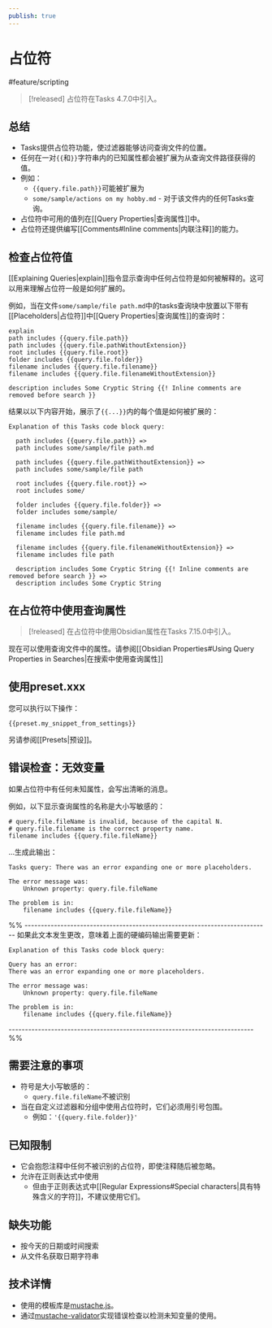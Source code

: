 ```yaml
---
publish: true
---
```


# 占位符

<span class="related-pages">#feature/scripting</span>

> [!released]
> 占位符在Tasks 4.7.0中引入。

## 总结

- Tasks提供占位符功能，使过滤器能够访问查询文件的位置。
- 任何在一对`{{`和`}}`字符串内的已知属性都会被扩展为从查询文件路径获得的值。
- 例如：
  - `{{query.file.path}}`可能被扩展为
  - `some/sample/actions on my hobby.md` - 对于该文件内的任何Tasks查询。
- 占位符中可用的值列在[[Query Properties|查询属性]]中。
- 占位符还提供编写[[Comments#Inline comments|内联注释]]的能力。

## 检查占位符值

[[Explaining Queries|explain]]指令显示查询中任何占位符是如何被解释的。这可以用来理解占位符一般是如何扩展的。

例如，当在文件`some/sample/file path.md`中的tasks查询块中放置以下带有[[Placeholders|占位符]]中[[Query Properties|查询属性]]的查询时：

<!-- snippet: DocsSamplesForExplain.test.explain_placeholders.approved.query.text -->
```text
explain
path includes {{query.file.path}}
path includes {{query.file.pathWithoutExtension}}
root includes {{query.file.root}}
folder includes {{query.file.folder}}
filename includes {{query.file.filename}}
filename includes {{query.file.filenameWithoutExtension}}

description includes Some Cryptic String {{! Inline comments are removed before search }}
```
<!-- endSnippet -->

结果以以下内容开始，展示了`{{...}}`内的每个值是如何被扩展的：

<!-- snippet: DocsSamplesForExplain.test.explain_placeholders.approved.explanation.text -->
```text
Explanation of this Tasks code block query:

  path includes {{query.file.path}} =>
  path includes some/sample/file path.md

  path includes {{query.file.pathWithoutExtension}} =>
  path includes some/sample/file path

  root includes {{query.file.root}} =>
  root includes some/

  folder includes {{query.file.folder}} =>
  folder includes some/sample/

  filename includes {{query.file.filename}} =>
  filename includes file path.md

  filename includes {{query.file.filenameWithoutExtension}} =>
  filename includes file path

  description includes Some Cryptic String {{! Inline comments are removed before search }} =>
  description includes Some Cryptic String
```
<!-- endSnippet -->

## 在占位符中使用查询属性

> [!released]
> 在占位符中使用Obsidian属性在Tasks 7.15.0中引入。

现在可以使用查询文件中的属性。请参阅[[Obsidian Properties#Using Query Properties in Searches|在搜索中使用查询属性]]

## 使用preset.xxx

您可以执行以下操作：

```text
{{preset.my_snippet_from_settings}}
```

另请参阅[[Presets|预设]]。

## 错误检查：无效变量

如果占位符中有任何未知属性，会写出清晰的消息。

例如，以下显示查询属性的名称是大小写敏感的：

<!-- snippet: DocsSamplesForExplain.test.explain_placeholders_error.approved.query.text -->
```text
# query.file.fileName is invalid, because of the capital N.
# query.file.filename is the correct property name.
filename includes {{query.file.fileName}}
```
<!-- endSnippet -->

...生成此输出：

```text
Tasks query: There was an error expanding one or more placeholders.

The error message was:
    Unknown property: query.file.fileName

The problem is in:
    filename includes {{query.file.fileName}}
```

%% ---------------------------------------------------------------------------
如果此文本发生更改，意味着上面的硬编码输出需要更新：

<!-- snippet: DocsSamplesForExplain.test.explain_placeholders_error.approved.explanation.text -->
```text
Explanation of this Tasks code block query:

Query has an error:
There was an error expanding one or more placeholders.

The error message was:
    Unknown property: query.file.fileName

The problem is in:
    filename includes {{query.file.fileName}}
```
<!-- endSnippet -->
--------------------------------------------------------------------------- %%

## 需要注意的事项

- 符号是大小写敏感的：
  - `query.file.fileName`不被识别
- 当在自定义过滤器和分组中使用占位符时，它们必须用引号包围。
  - 例如：`'{{query.file.folder}}'`

## 已知限制

- 它会抱怨注释中任何不被识别的占位符，即使注释随后被忽略。
- 允许在正则表达式中使用
  - 但由于正则表达式中[[Regular Expressions#Special characters|具有特殊含义的字符]]，不建议使用它们。

## 缺失功能

- 按今天的日期或时间搜索
- 从文件名获取日期字符串

## 技术详情

- 使用的模板库是[mustache.js](https://www.npmjs.com/package/mustache)。
- 通过[mustache-validator](https://www.npmjs.com/package/mustache-validator)实现错误检查以检测未知变量的使用。
